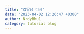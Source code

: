 ```yaml
---
title: "갑딸남 디시"
date: "2023-04-02 12:26:47 +0300"
author: NrdyBhu1
category: tutorial blog
---
```

